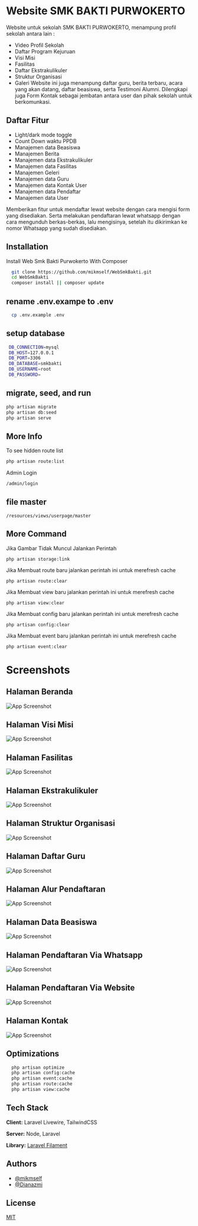 
# Website SMK BAKTI PURWOKERTO

Website untuk sekolah SMK BAKTI PURWOKERTO, menampung profil sekolah antara lain :
- Video Profil Sekolah
- Daftar Program Kejuruan
- Visi Misi
- Fasilitas
- Daftar Ekstrakulikuler
- Struktur Organisasi
- Galeri
  Website ini juga menampung daftar guru, berita terbaru, acara yang akan datang, daftar beasiswa, serta Testimoni Alumni. Dilengkapi juga Form Kontak sebagai jembatan antara user dan pihak sekolah untuk berkomunkasi.




## Daftar Fitur

- Light/dark mode toggle
- Count Down waktu PPDB
- Manajemen data Beasiswa
- Manajemen Berita
- Manajemen data Ekstrakulikuler
- Manajemen data Fasilitas
- Manajemen Geleri
- Manajemen data Guru
- Manajemen data Kontak User
- Manajemen data Pendaftar
- Manajemen data User

Memberikan fitur untuk mendaftar lewat website dengan cara mengisi form yang disediakan. Serta melakukan pendaftaran lewat whatsapp dengan cara mengunduh berkas-berkas, lalu mengisinya, setelah itu dikirimkan ke nomor Whatsapp yang sudah disediakan.


## Installation

Install Web Smk Bakti Purwokerto With Composer

```bash
  git clone https://github.com/mikmself/WebSmkBakti.git
  cd WebSmkBakti
  composer install || composer update
```

## rename .env.exampe to .env
```bash
  cp .env.example .env
```
## setup database
```bash
 DB_CONNECTION=mysql
 DB_HOST=127.0.0.1
 DB_PORT=3306
 DB_DATABASE=smkbakti
 DB_USERNAME=root
 DB_PASSWORD=
```
## migrate, seed, and run
```bash
php artisan migrate
php artisan db:seed
php artisan serve
```


## More Info
To see hidden route list
```bash
php artisan route:list
```
Admin Login
```bash
/admin/login
```
## file master
` /resources/views/userpage/master `

## More Command
Jika Gambar Tidak Muncul Jalankan Perintah

` php artisan storage:link `

Jika Membuat route baru jalankan perintah ini untuk merefresh cache

` php artisan route:clear `

Jika Membuat view baru jalankan perintah ini untuk merefresh cache

` php artisan view:clear `

Jika Membuat config baru jalankan perintah ini untuk merefresh cache

` php artisan config:clear `

Jika Membuat event baru jalankan perintah ini untuk merefresh cache

` php artisan event:clear `
# Screenshots
## Halaman Beranda
![App Screenshot](https://i.ibb.co.com/FVzL2Ym/d3aaae57-cb43-4a08-bd78-802117b9c41a.png)

## Halaman Visi Misi
![App Screenshot](https://i.ibb.co.com/bBSVdDt/screencapture-127-0-0-1-8000-visi-misi-2024-06-14-13-12-56.png)

## Halaman Fasilitas
![App Screenshot](https://i.ibb.co.com/YLVSH0R/screencapture-127-0-0-1-8000-fasilitas-2024-06-14-13-14-31.png)

## Halaman Ekstrakulikuler
![App Screenshot](https://i.ibb.co.com/G5y5HZr/screencapture-127-0-0-1-8000-ekstrakulikuler-2024-06-14-13-15-22.png)

## Halaman Struktur Organisasi
![App Screenshot](https://i.ibb.co.com/W0CLFW6/screencapture-127-0-0-1-8000-struktur-organisasi-2024-06-14-13-16-09.png)

## Halaman Daftar Guru
![App Screenshot](https://i.ibb.co.com/F5g3T9j/screencapture-127-0-0-1-8000-data-guru-2024-06-14-13-17-16.png)

## Halaman Alur Pendaftaran
![App Screenshot](https://i.ibb.co.com/W0DYTfr/screencapture-127-0-0-1-8000-alur-pendaftaran-2024-06-14-13-18-10.png)

## Halaman Data Beasiswa
![App Screenshot](https://i.ibb.co.com/ckRH07Z/screencapture-127-0-0-1-8000-beasiswa-2024-06-14-13-18-53.png)

## Halaman Pendaftaran Via Whatsapp
![App Screenshot](https://i.ibb.co.com/MRYdDP6/screencapture-127-0-0-1-8000-pendaftaran-whatsapp-2024-06-14-13-20-00.png)

## Halaman Pendaftaran Via Website
![App Screenshot](https://i.ibb.co.com/yX3XMdS/screencapture-127-0-0-1-8000-pendaftaran-website-2024-06-14-13-20-32.png)

## Halaman Kontak
![App Screenshot](https://i.ibb.co.com/g7PVdTd/screencapture-127-0-0-1-8000-kontak-2024-06-14-13-21-23.png)
## Optimizations

```bash
  php artisan optimize
  php artisan config:cache
  php artisan event:cache
  php artisan route:cache
  php artisan view:cache
```


## Tech Stack

**Client:** Laravel Livewire, TailwindCSS

**Server:** Node, Laravel

**Library:** [Laravel Filament](https://filamentphp.com/)



## Authors

- [@mikmself](https://www.github.com/mikmself)
- [@Dianazmi](https://github.com/Dianazmi)

## License

[MIT](https://choosealicense.com/licenses/mit/)

